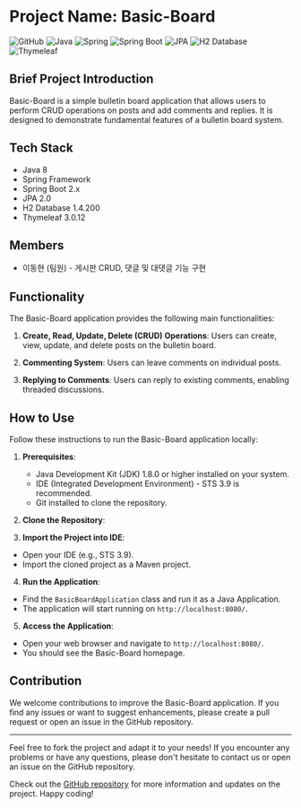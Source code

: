 # Project Name: Basic-Board

![GitHub](https://img.shields.io/badge/GitHub-Basic--Board-blue?logo=github&style=flat-square)
![Java](https://img.shields.io/badge/Java-8-red?logo=java&style=flat-square)
![Spring](https://img.shields.io/badge/Spring-5-green?logo=spring&style=flat-square)
![Spring Boot](https://img.shields.io/badge/Spring%20Boot-2.x-green?logo=spring-boot&style=flat-square)
![JPA](https://img.shields.io/badge/JPA-2.0-orange?logo=jpa&style=flat-square)
![H2 Database](https://img.shields.io/badge/H2%20Database-1.4.200-yellow?logo=h2&style=flat-square)
![Thymeleaf](https://img.shields.io/badge/Thymeleaf-3.0.12-yellowgreen?logo=thymeleaf&style=flat-square)

## Brief Project Introduction

Basic-Board is a simple bulletin board application that allows users to perform CRUD operations on posts and add comments and replies. It is designed to demonstrate fundamental features of a bulletin board system.

## Tech Stack

- Java 8
- Spring Framework
- Spring Boot 2.x
- JPA 2.0
- H2 Database 1.4.200
- Thymeleaf 3.0.12

## Members

- 이동현 (팀원) - 게시판 CRUD, 댓글 및 대댓글 기능 구현

## Functionality

The Basic-Board application provides the following main functionalities:

1. **Create, Read, Update, Delete (CRUD) Operations**: Users can create, view, update, and delete posts on the bulletin board.

2. **Commenting System**: Users can leave comments on individual posts.

3. **Replying to Comments**: Users can reply to existing comments, enabling threaded discussions.

## How to Use

Follow these instructions to run the Basic-Board application locally:

1. **Prerequisites**:
   - Java Development Kit (JDK) 1.8.0 or higher installed on your system.
   - IDE (Integrated Development Environment) - STS 3.9 is recommended.
   - Git installed to clone the repository.

2. **Clone the Repository**:

3. **Import the Project into IDE**:
- Open your IDE (e.g., STS 3.9).
- Import the cloned project as a Maven project.

4. **Run the Application**:
- Find the `BasicBoardApplication` class and run it as a Java Application.
- The application will start running on `http://localhost:8080/`.

5. **Access the Application**:
- Open your web browser and navigate to `http://localhost:8080/`.
- You should see the Basic-Board homepage.

## Contribution

We welcome contributions to improve the Basic-Board application. If you find any issues or want to suggest enhancements, please create a pull request or open an issue in the GitHub repository.

---

Feel free to fork the project and adapt it to your needs! If you encounter any problems or have any questions, please don't hesitate to contact us or open an issue on the GitHub repository.

Check out the [GitHub repository](https://github.com/dongsuu/basic-board) for more information and updates on the project. Happy coding!
